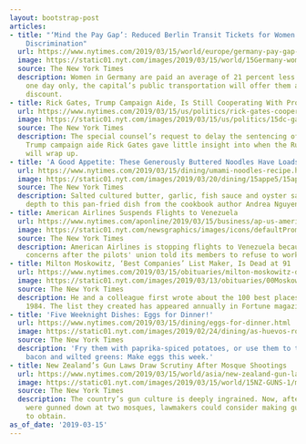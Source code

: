 ```yaml
---
layout: bootstrap-post
articles:
- title: "‘Mind the Pay Gap’: Reduced Berlin Transit Tickets for Women to Highlight
    Discrimination"
  url: https://www.nytimes.com/2019/03/15/world/europe/germany-pay-gap-berlin-transit.html
  image: https://static01.nyt.com/images/2019/03/15/world/15Germany-woman-sub/15Germany-woman-sub-facebookJumbo.jpg
  source: The New York Times
  description: Women in Germany are paid an average of 21 percent less than men. For
    one day only, the capital’s public transportation will offer them a corresponding
    discount.
- title: Rick Gates, Trump Campaign Aide, Is Still Cooperating With Prosecutors
  url: https://www.nytimes.com/2019/03/15/us/politics/rick-gates-cooperation-sentencing-delay.html
  image: https://static01.nyt.com/images/2019/03/15/us/politics/15dc-gates/15dc-gates-facebookJumbo.jpg
  source: The New York Times
  description: The special counsel’s request to delay the sentencing of the former
    Trump campaign aide Rick Gates gave little insight into when the Russia investigation
    will wrap up.
- title: 'A Good Appetite: These Generously Buttered Noodles Have Loads of Umami'
  url: https://www.nytimes.com/2019/03/15/dining/umami-noodles-recipe.html
  image: https://static01.nyt.com/images/2019/03/20/dining/15appe5/15appe5-facebookJumbo.jpg
  source: The New York Times
  description: Salted cultured butter, garlic, fish sauce and oyster sauce all lend
    depth to this pan-fried dish from the cookbook author Andrea Nguyen.
- title: American Airlines Suspends Flights to Venezuela
  url: https://www.nytimes.com/aponline/2019/03/15/business/ap-us-american-airlines-venezuela.html
  image: https://static01.nyt.com/newsgraphics/images/icons/defaultPromoCrop.png
  source: The New York Times
  description: American Airlines is stopping flights to Venezuela because of safety
    concerns after the pilots' union told its members to refuse to work the flights.
- title: Milton Moskowitz, ‘Best Companies’ List Maker, Is Dead at 91
  url: https://www.nytimes.com/2019/03/15/obituaries/milton-moskowitz-dead.html
  image: https://static01.nyt.com/images/2019/03/13/obituaries/00Moskowitz/00Moskowitz-facebookJumbo.jpg
  source: The New York Times
  description: He and a colleague first wrote about the 100 best places to work in
    1984. The list they created has appeared annually in Fortune magazine since 1998.
- title: 'Five Weeknight Dishes: Eggs for Dinner!'
  url: https://www.nytimes.com/2019/03/15/dining/eggs-for-dinner.html
  image: https://static01.nyt.com/images/2019/02/24/dining/as-huevos-rotos/merlin_150673095_5acc0941-eae4-4dda-b1f5-9ffe846c5fdc-facebookJumbo.jpg
  source: The New York Times
  description: 'Fry them with paprika-spiced potatoes, or use them to top pasta with
    bacon and wilted greens: Make eggs this week.'
- title: New Zealand’s Gun Laws Draw Scrutiny After Mosque Shootings
  url: https://www.nytimes.com/2019/03/15/world/asia/new-zealand-gun-laws.html
  image: https://static01.nyt.com/images/2019/03/15/world/15NZ-GUNS-1/merlin_152099091_a3e350af-abef-4384-b5d8-aa13cec9eb69-facebookJumbo.jpg
  source: The New York Times
  description: The country’s gun culture is deeply ingrained. Now, after 49 people
    were gunned down at two mosques, lawmakers could consider making guns less easy
    to obtain.
as_of_date: '2019-03-15'
---
```


